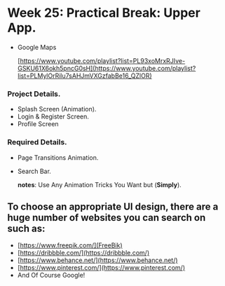 # Week 25: Practical Break: Upper App.



-  Google Maps
    
    [https://www.youtube.com/playlist?list=PL93xoMrxRJIve-GSKU61X6okh5pncG0sH](https://www.youtube.com/playlist?list=PLMylOrRilu7sAHJmVXGzfabBe16_QZlOR)

### Project Details.

- Splash Screen (Animation).
- Login & Register Screen.
- Profile Screen

### Required Details.

- Page Transitions Animation.
- Search Bar.

     **notes**: Use Any Animation Tricks You Want but (**Simply**).


## To choose an appropriate UI design, there are a huge number of websites you can search on such as:

- [https://www.freepik.com/](FreeBik)
- [https://dribbble.com/](https://dribbble.com/)
- [https://www.behance.net/](https://www.behance.net/)
- [https://www.pinterest.com/](https://www.pinterest.com/)
- And Of Course Google!